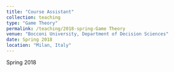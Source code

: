 ```yaml
---
title: "Course Assistant"
collection: teaching
type: "Game Theory"
permalink: /teaching/2018-spring-Game Theory
venue: "Bocconi University, Department of Decision Sciences"
date: Spring 2018
location: "Milan, Italy"
---
```


Spring 2018
